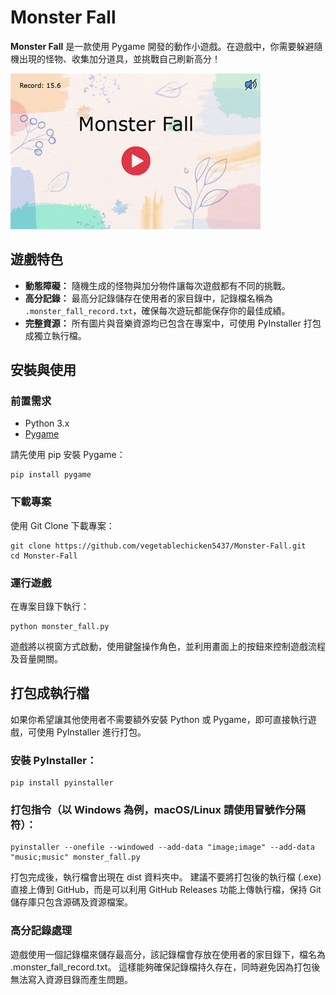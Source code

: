 # Monster Fall

**Monster Fall** 是一款使用 Pygame 開發的動作小遊戲。在遊戲中，你需要躲避隨機出現的怪物、收集加分道具，並挑戰自己刷新高分！

![](https://github.com/vegetablechicken5437/Monster-Fall/blob/main/monster_fall_demo.gif)

## 遊戲特色

- **動態障礙：** 隨機生成的怪物與加分物件讓每次遊戲都有不同的挑戰。
- **高分記錄：** 最高分記錄儲存在使用者的家目錄中，記錄檔名稱為 `.monster_fall_record.txt`，確保每次遊玩都能保存你的最佳成績。
- **完整資源：** 所有圖片與音樂資源均已包含在專案中，可使用 PyInstaller 打包成獨立執行檔。

## 安裝與使用

### 前置需求

- Python 3.x  
- [Pygame](https://www.pygame.org/news)  

請先使用 pip 安裝 Pygame：
```
pip install pygame
```

### 下載專案
使用 Git Clone 下載專案：
```
git clone https://github.com/vegetablechicken5437/Monster-Fall.git
cd Monster-Fall
```

### 運行遊戲
在專案目錄下執行：
```
python monster_fall.py
```
遊戲將以視窗方式啟動，使用鍵盤操作角色，並利用畫面上的按鈕來控制遊戲流程及音量開關。

## 打包成執行檔
如果你希望讓其他使用者不需要額外安裝 Python 或 Pygame，即可直接執行遊戲，可使用 PyInstaller 進行打包。

### 安裝 PyInstaller：
```
pip install pyinstaller
```

### 打包指令（以 Windows 為例，macOS/Linux 請使用冒號作分隔符）：
```
pyinstaller --onefile --windowed --add-data "image;image" --add-data "music;music" monster_fall.py
```
打包完成後，執行檔會出現在 dist 資料夾中。
建議不要將打包後的執行檔 (.exe) 直接上傳到 GitHub，而是可以利用 GitHub Releases 功能上傳執行檔，保持 Git 儲存庫只包含源碼及資源檔案。

### 高分記錄處理
遊戲使用一個記錄檔來儲存最高分，該記錄檔會存放在使用者的家目錄下，檔名為 .monster_fall_record.txt。
這樣能夠確保記錄檔持久存在，同時避免因為打包後無法寫入資源目錄而產生問題。

